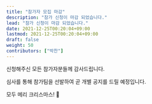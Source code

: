 ```yaml
---
title: "참가자 모집 마감"
description: "참가 신청이 마감 되었습니다."
lead: "참가 신청이 마감 되었습니다."
date: 2021-12-25T00:20:04+09:00
lastmod: 2021-12-25T00:20:04+09:00
draft: false
weight: 50
contributors: ["박찬"]
---
```


신청해주신 모든 참가자분들께 감사드립니다.

심사를 통해 참가팀을 선발하여 곧 개별 공지를 드릴 예정입니다.

모두 메리 크리스마스! 🎄
